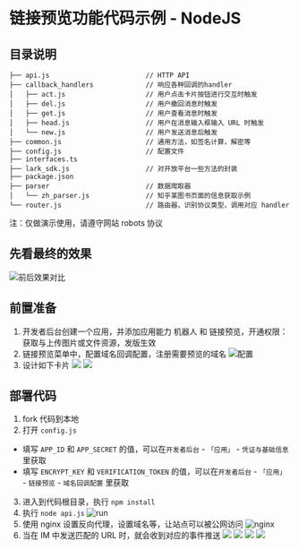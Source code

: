 # 链接预览功能代码示例 - NodeJS

## 目录说明
```
├── api.js                        // HTTP API
├── callback_handlers             // 响应各种回调的handler
│   ├── act.js                    // 用户点击卡片按钮进行交互时触发
│   ├── del.js                    // 用户撤回消息时触发
│   ├── get.js                    // 用户查看消息时触发
│   ├── head.js                   // 用户在消息输入框输入 URL 时触发
│   └── new.js                    // 用户发送消息后触发
├── common.js                     // 通用方法，如签名计算，解密等
├── config.js                     // 配置文件
├── interfaces.ts
├── lark_sdk.js                   // 对开放平台一些方法的封装
├── package.json
├── parser                        // 数据爬取器
│   └── zh_parser.js              // 知乎某图书页面的信息获取示例
└── router.js                     // 路由器，识别协议类型，调用对应 handler
```
注：仅做演示使用，请遵守网站 robots 协议

## 先看最终的效果
![前后效果对比](https://galaxy-imgs.oss-cn-beijing.aliyuncs.com/screenshot-20230727-161723.png)


## 前置准备
1. 开发者后台创建一个应用，并添加应用能力 机器人 和 链接预览，开通权限：获取与上传图片或文件资源，发版生效
2. 链接预览菜单中，配置域名回调配置，注册需要预览的域名
![配置](https://galaxy-imgs.oss-cn-beijing.aliyuncs.com/screenshot-20230727-162117.png)
3. 设计如下卡片
![](https://galaxy-imgs.oss-cn-beijing.aliyuncs.com/screenshot-20230727-163427.png)
![](https://galaxy-imgs.oss-cn-beijing.aliyuncs.com/screenshot-20230727-163555.png)

## 部署代码
1. fork 代码到本地
2. 打开 `config.js`
* 填写 `APP_ID` 和 `APP_SECRET` 的值，可以在`开发者后台` - `「应用」` - `凭证与基础信息`里获取
* 填写 `ENCRYPT_KEY` 和 `VERIFICATION_TOKEN` 的值，可以在`开发者后台` - `「应用」` - `链接预览` - `域名回调配置` 里获取
3. 进入到代码根目录，执行 `npm install`
4. 执行 `node api.js`
![run](https://galaxy-imgs.oss-cn-beijing.aliyuncs.com/screenshot-20230727-162757.png)
5. 使用 nginx 设置反向代理，设置域名等，让站点可以被公网访问
![nginx](https://galaxy-imgs.oss-cn-beijing.aliyuncs.com/20230727-163018.jpeg)
6. 当在 IM 中发送匹配的 URL 时，就会收到对应的事件推送
![](https://galaxy-imgs.oss-cn-beijing.aliyuncs.com/screenshot-20230727-163950.png)
![](https://galaxy-imgs.oss-cn-beijing.aliyuncs.com/screenshot-20230727-164033.png)
![](https://galaxy-imgs.oss-cn-beijing.aliyuncs.com/screenshot-20230727-164049.png)
![](https://galaxy-imgs.oss-cn-beijing.aliyuncs.com/screenshot-20230727-163344.png)